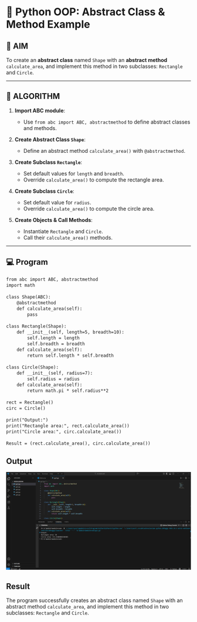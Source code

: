 # 🐍 Python OOP: Abstract Class & Method Example

## 🎯 AIM

To create an **abstract class** named `Shape` with an **abstract method** `calculate_area`, and implement this method in two subclasses: `Rectangle` and `Circle`.

---

## 🧠 ALGORITHM

1. **Import ABC module**:
   - Use `from abc import ABC, abstractmethod` to define abstract classes and methods.

2. **Create Abstract Class `Shape`**:
   - Define an abstract method `calculate_area()` with `@abstractmethod`.

3. **Create Subclass `Rectangle`**:
   - Set default values for `length` and `breadth`.
   - Override `calculate_area()` to compute the rectangle area.

4. **Create Subclass `Circle`**:
   - Set default value for `radius`.
   - Override `calculate_area()` to compute the circle area.

5. **Create Objects & Call Methods**:
   - Instantiate `Rectangle` and `Circle`.
   - Call their `calculate_area()` methods.

---

## 💻 Program
```
from abc import ABC, abstractmethod
import math

class Shape(ABC):
    @abstractmethod
    def calculate_area(self):
        pass

class Rectangle(Shape):
    def __init__(self, length=5, breadth=10):
        self.length = length
        self.breadth = breadth
    def calculate_area(self):
        return self.length * self.breadth

class Circle(Shape):
    def __init__(self, radius=7):
        self.radius = radius
    def calculate_area(self):
        return math.pi * self.radius**2

rect = Rectangle()
circ = Circle()

print("Output:")
print("Rectangle area:", rect.calculate_area())
print("Circle area:", circ.calculate_area())

Result = (rect.calculate_area(), circ.calculate_area())

```
## Output
![alt text](<Screenshot 2025-10-19 164223.png>)
## Result
The program successfully creates an abstract class named `Shape` with an abstract method `calculate_area`, and implement this method in two subclasses: `Rectangle` and `Circle`.

